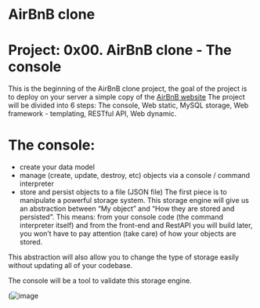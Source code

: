 # AirBnB clone
# Project: 0x00. AirBnB clone - The console

This is the beginning of the AirBnB clone project, the goal of the project is to deploy on your server a simple copy of the [AirBnB website](https://www.airbnb.co.za/?locale=en&_set_bev_on_new_domain=1731312276_EAYWIzMDVhMGE1OD)
The project will be divided into 6 steps: The console, Web static, MySQL storage, Web framework - templating, RESTful API, Web dynamic.

# The console:
- create your data model
- manage (create, update, destroy, etc) objects via a console / command interpreter
- store and persist objects to a file (JSON file)
The first piece is to manipulate a powerful storage system. This storage engine will give us an abstraction between “My object” and “How they are stored and persisted”. This means: from your console code (the command interpreter itself) and from the front-end and RestAPI you will build later, you won’t have to pay attention (take care) of how your objects are stored.

This abstraction will also allow you to change the type of storage easily without updating all of your codebase.

The console will be a tool to validate this storage engine.

(![image](https://github.com/user-attachments/assets/8b1cca88-0e7a-4948-846a-2c352f0d8179)
